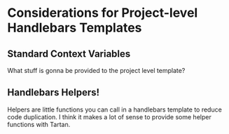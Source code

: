 # Considerations for Project-level Handlebars Templates

## Standard Context Variables

What stuff is gonna be provided to the project level template?

## Handlebars Helpers!

Helpers are little functions you can call in a handlebars template to reduce code duplication. I think it makes a lot of sense to provide some helper functions with Tartan.
